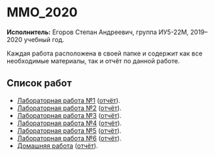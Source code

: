 # MMO_2020 

**Исполнитель:** Егоров Степан Андреевич, группа ИУ5-22М, 2019–2020&nbsp;учебный год.

Каждая работа расположена в&nbsp;своей папке и содержит как все необходимые материалы, так и отчёт по&nbsp;данной работе.

## Список работ
* [Лабораторная работа №1](./lab1) ([отчёт](lab1/eda_visualization.pdf)).
* [Лабораторная работа №2](./lab2) ([отчёт](lab2/pandas.pdf)).
* [Лабораторная работа №3](./lab3) ([отчёт](lab3/missing.pdf)).
* [Лабораторная работа №4](./lab4) ([отчёт](lab4/knn.pdf)).
* [Лабораторная работа №5](./lab5) ([отчёт](lab5/trees.pdf)).
* [Лабораторная работа №6](./lab6) ([отчёт](lab6/ensembles.pdf)).
* [Домашняя работа](./dz) ([отчёт](dz/dz.pdf)).
